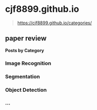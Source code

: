 # cjf8899.github.io

> https://cjf8899.github.io/categories/

## paper review

**Posts by Category**

### Image Recognition

### Segmentation

### Object Detection

### ...
